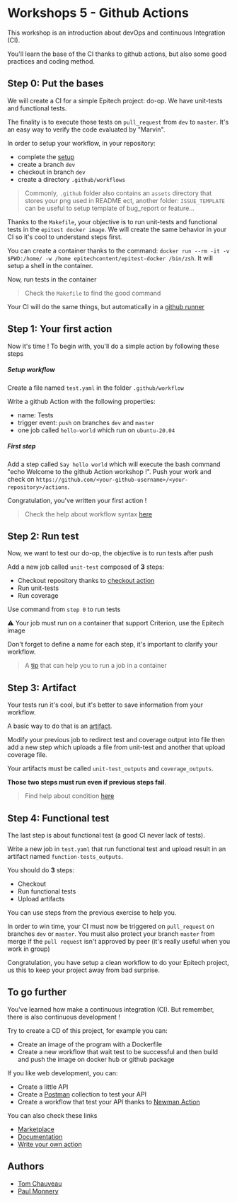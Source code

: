 # Workshops 5 - Github Actions

This workshop is an introduction about devOps and continuous Integration (CI).

You'll learn the base of the CI thanks to github actions, but also some good practices and coding method.

## Step 0: Put the bases

We will create a CI for a simple Epitech project: do-op. We have unit-tests and functional tests. 

The finality is to execute those tests on `pull_request` from `dev` to `master`. It's an easy way to verify the code evaluated by "Marvin".

In order to setup your workflow, in your repository:
  - complete the [setup](https://github.com/PoCInnovation/Workshops/blob/master/software/5.Actions/SETUP.md)
  - create a branch `dev`
  - checkout in branch `dev`
  - create a directory `.github/workflows`

> Commonly, `.github` folder also contains an `assets` directory that stores your png used in README ect, another folder: `ISSUE_TEMPLATE` can be useful to setup template of bug_report or feature... 

Thanks to the `Makefile`, your objective is to run unit-tests and functional tests in the `epitest docker image`. 
We will create the same behavior in your CI so it's cool to understand steps first.

You can create a container thanks to the command: `docker run --rm -it -v $PWD:/home/ -w /home epitechcontent/epitest-docker /bin/zsh`. It will setup a shell in the container.

Now, run tests in the container

> Check the `Makefile` to find the good command

Your CI will do the same things, but automatically in a [github runner](https://docs.github.com/en/free-pro-team@latest/actions/learn-github-actions/introduction-to-github-actions)

## Step 1: Your first action

Now it's time ! To begin with, you'll do a simple action by following these steps

##### Setup workflow

Create a file named `test.yaml` in the folder `.github/workflow`

Write a github Action with the following properties:
  - name: Tests
  - trigger event: `push` on branches `dev` and `master`
  - one job called `hello-world` which run on `ubuntu-20.04`
    
##### First step

Add a step called `Say hello world` which will execute the bash command "echo Welcome to the github Action workshop !".
Push your work and check on `https://github.com/<your-github-username>/<your-repository>/actions`.

Congratulation, you've written your first action !

> Check the help about workflow syntax [here](https://docs.github.com/en/free-pro-team@latest/actions/reference/workflow-syntax-for-github-actions)

## Step 2: Run test

Now, we want to test our do-op, the objective is to run tests after push

Add a new job called `unit-test` composed of **3** steps:
  - Checkout repository thanks to [checkout action](https://github.com/marketplace/actions/checkout)
  - Run unit-tests
  - Run coverage

Use command from `step 0` to run tests 

:warning: Your job must run on a container that support Criterion, use the Epitech image

Don't forget to define a name for each step, it's important to clarify your workflow.

> A [tip](https://docs.github.com/en/free-pro-team@latest/actions/reference/workflow-syntax-for-github-actions#jobsjob_idcontainer) that can help you to run a job in a container

## Step 3: Artifact

Your tests run it's cool, but it's better to save information from your workflow.

A basic way to do that is an [artifact](https://github.com/marketplace/actions/upload-a-build-artifact).

Modify your previous job to redirect test and coverage output into file then add a new step which uploads a file from unit-test and another that upload coverage file.

Your artifacts must be called `unit-test_outputs` and `coverage_outputs`.

**Those two steps must run even if previous steps fail**.

> Find help about condition [here](https://docs.github.com/en/free-pro-team@latest/actions/reference/context-and-expression-syntax-for-github-actions)

## Step 4: Functional test

The last step is about functional test (a good CI never lack of tests).

Write a new job in `test.yaml` that run functional test and upload result in an artifact named `function-tests_outputs`.

You should do **3** steps:
  - Checkout
  - Run functional tests
  - Upload artifacts

You can use steps from the previous exercise to help you.
 
In order to win time, your CI must now be triggered on `pull_request` on branches `dev` or `master`.
You must also protect your branch `master` from merge if the `pull request` isn't approved by peer (it's really useful when you work in group)
 
Congratulation, you have setup a clean workflow to do your Epitech project, us this to keep your project away from bad surprise.
 
## To go further

You've learned how make a continuous integration (CI). But remember, there is also continuous development !

Try to create a CD of this project, for example you can:
  - Create an image of the program with a Dockerfile
  - Create a new workflow that wait test to be successful and then build and push the image on docker hub or github package

If you like web development, you can:
  - Create a little API
  - Create a [Postman](https://www.postman.com/) collection to test your API
  - Create a workflow that test your API thanks to [Newman Action](https://github.com/marketplace/actions/newman-action)

You can also check these links
  - [Marketplace](https://github.com/marketplace?type=actions)
  - [Documentation](https://docs.github.com/en/free-pro-team@latest/actions)
  - [Write your own action](https://levelup.gitconnected.com/how-to-write-github-actions-30b54ddf6f52)
  
## Authors

 - [Tom Chauveau](https://github.com/TomChv/)
 - [Paul Monnery](https://github.com/PaulMonnery/)
